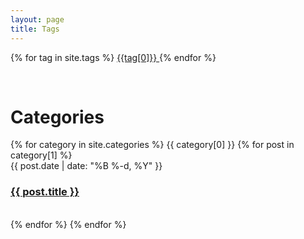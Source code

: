 ```yaml
---
layout: page
title: Tags
---
```

<p>
    {% for tag in site.tags %}
    <a class="tags" href="/tags/{{ tag[0] }}/">
       {{tag[0]}}
    </a>
    {% endfor %}
</p>
<br>
<h1 class="page-title"> <i class="fas fa-folder-open"></i>  Categories  </h1>
{% for category in site.categories %}
<span id="{{category[0]}}" class="categories-main">{{ category[0] }}</span>
{% for post in category[1] %}
<li style="list-style-type: none;"> {{ post.date | date: "%B %-d, %Y" }}<h3 class="archive" ><a href="{{ post.url }}">{{ post.title }}</a></h3></li><br>
{% endfor %}
{% endfor %}